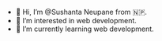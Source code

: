 - 👋 Hi, I’m @Sushanta Neupane from 🇳🇵.
- 👀 I’m interested in web development.
- 🌱 I’m currently learning web development.
